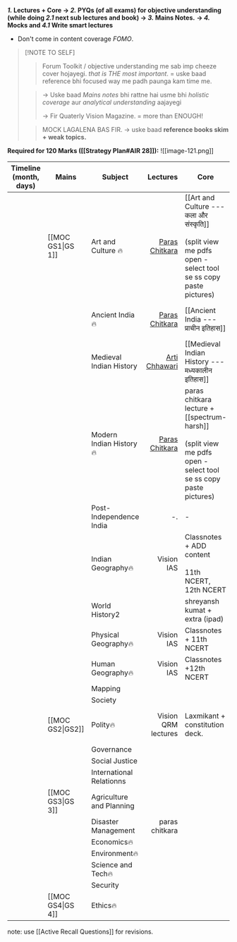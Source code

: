 ***1.* Lectures + Core → *2.* PYQs (of all exams) for objective understanding (while doing *2.1* next sub lectures and book) → *3.* Mains Notes.** **→ *4.* Mocks and *4.1* Write smart lectures**
- Don't come in content coverage *FOMO*.
> [!NOTE TO SELF]
> >Forum Toolkit / objective understanding me sab imp cheeze cover hojayegi. *that is THE most important*. = uske baad reference bhi focused way me padh paunga kam time me.
>
> >→ Uske baad *Mains notes* bhi rattne hai usme bhi *holistic coverage* aur *analytical understanding* aajayegi
> >
> >→ Fir Quaterly Vision Magazine. = more than ENOUGH! 
>
> >MOCK LAGALENA BAS FIR.
> > → uske baad **reference books skim + weak topics.**

**Required for 120 Marks ([[Strategy Plan#AIR 28]]):**
![[image-121.png]]

| **Timeline** (month, days) | **Mains**         | **Subject**              |                                                                                         **Lectures** | **Core**                                                                                                             | **Objective understanding**     | **Strategy** |                                 **Extra Reference**                                  |     |     |
| -------------------------- | ----------------- | ------------------------ | ---------------------------------------------------------------------------------------------------: | -------------------------------------------------------------------------------------------------------------------- | ------------------------------- | ------------ | :----------------------------------------------------------------------------------: | --- | --- |
|                            | [[MOC GS1\|GS 1]] | Art and Culture 🔥       |    [Paras Chitkara](https://www.youtube.com/watch?v=de_dYjUZ5ZA&ab_channel=UPSCBlueprintbyUnacademy) | [[Art and Culture --- कला और संस्कृति]]<br><br>(split view me pdfs open - select tool se ss copy paste pictures)     | Forum Toolkit                   |              | NCERTs(cd):<br><br>1.1 Knowledge traditions, <br><br>1.2. fine arts<br><br>2. Lucent |     |     |
|                            |                   | Ancient India🔥          |     [Paras Chitkara](https://www.youtube.com/watch?v=80DLKd9S0AY&ab_channel=ThinQIASbyParasChitkara) | [[Ancient India --- प्राचीन इतिहास]]                                                                                 | Forum toolkit                   |              |                          (cd) New NCERT 12th part 1<br><br>                          |     |     |
|                            |                   | Medieval Indian History  | [Arti Chhawari](https://www.youtube.com/watch?v=hMjXqSzCTlg&ab_channel=UPSCCSEArticulatebyUnacademy) | [[Medieval Indian History --- मध्यकालीन इतिहास]]                                                                     | Forum toolkit                   |              |                                        Lucent                                        |     |     |
|                            |                   | Modern Indian History🔥  |     [Paras Chitkara](https://www.youtube.com/watch?v=rJbEW3Zk5kQ&ab_channel=ThinQIASbyParasChitkara) | paras chitkara lecture + [[spectrum-harsh]]<br><br>(split view me pdfs open - select tool se ss copy paste pictures) | Forum toolkit / PMF Modern PYQs |              |                 [[Modern Indian History - आधुनिक भारतीय इतिहास]]<br>                 |     |     |
|                            |                   | Post- Independence India |                                                                                                   -. | -                                                                                                                    | -                               | -            |                                          -                                           |     |     |
|                            |                   | Indian Geography🔥       |                                                                                           Vision IAS | Classnotes +  ADD content <br><br>11th NCERT, 12th NCERT                                                             | NCERT test + Forum Toolkit      |              |                                          -                                           |     |     |
|                            |                   | World History2           |                                                                                                      | shreyansh kumat + extra (ipad)                                                                                       |                                 |              |                                                                                      |     |     |
|                            |                   | Physical Geography🔥     |                                                                                           Vision IAS | Classnotes + 11th NCERT                                                                                              | NCERT test + Forum Toolkit      |              |                            GC Leong specially for Biomes.                            |     |     |
|                            |                   | Human Geography🔥        |                                                                                           Vision IAS | Classnotes +12th NCERT                                                                                               | NCERT test + Forum Toolkit      |              |                                          -                                           |     |     |
|                            |                   | Mapping                  |                                                                                                      |                                                                                                                      |                                 |              |                                                                                      |     |     |
|                            |                   | Society                  |                                                                                                      |                                                                                                                      |                                 |              |                                                                                      |     |     |
|                            | [[MOC GS2\|GS2]]  | Polity🔥                 |                                                                                  Vision QRM lectures | Laxmikant + constitution deck.                                                                                       |                                 |              |                          Indian Constitution at work NCERT                           |     |     |
|                            |                   | Governance               |                                                                                                      |                                                                                                                      |                                 |              |                                                                                      |     |     |
|                            |                   | Social Justice           |                                                                                                      |                                                                                                                      |                                 |              |                                                                                      |     |     |
|                            |                   | International Relationns |                                                                                                      |                                                                                                                      |                                 |              |                                                                                      |     |     |
|                            | [[MOC GS3\|GS 3]] | Agriculture and Planning |                                                                                                      |                                                                                                                      |                                 |              |                                                                                      |     |     |
|                            |                   | Disaster Management      |                                                                                       paras chitkara |                                                                                                                      |                                 |              |                                                                                      |     |     |
|                            |                   | Economics🔥              |                                                                                                      |                                                                                                                      |                                 |              |                                                                                      |     |     |
|                            |                   | Environment🔥            |                                                                                                      |                                                                                                                      |                                 |              |                                                                                      |     |     |
|                            |                   | Science and Tech🔥       |                                                                                                      |                                                                                                                      |                                 |              |                                                                                      |     |     |
|                            |                   | Security                 |                                                                                                      |                                                                                                                      |                                 |              |                                                                                      |     |     |
|                            | [[MOC GS4\|GS 4]] | Ethics🔥                 |                                                                                                      |                                                                                                                      |                                 |              |                                                                                      |     |     |
note: use [[Active Recall Questions]] for revisions.